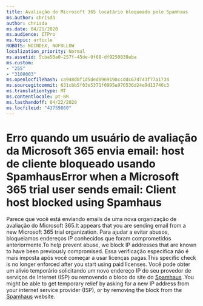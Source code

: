```yaml
---
title: Avaliação do Microsoft 365 locatário bloqueado pelo Spamhaus
ms.author: chrisda
author: chrisda
ms.date: 04/21/2020
ms.audience: ITPro
ms.topic: article
ROBOTS: NOINDEX, NOFOLLOW
localization_priority: Normal
ms.assetid: 5cba50a0-257f-45de-9f68-df9250838eba
ms.custom:
- "255"
- "3100003"
ms.openlocfilehash: ca948d0f1d5ded8969198ccddc67d743f77a1734
ms.sourcegitcommit: 631cbb5f03e5371f0995e976536d24e9d13746c3
ms.translationtype: MT
ms.contentlocale: pt-BR
ms.lasthandoff: 04/22/2020
ms.locfileid: "43759860"
---
```

# <a name="error-when-a-microsoft-365-trial-user-sends-email-client-host-blocked-using-spamhaus"></a><span data-ttu-id="9d45a-102">Erro quando um usuário de avaliação da Microsoft 365 envia email: host de cliente bloqueado usando Spamhaus</span><span class="sxs-lookup"><span data-stu-id="9d45a-102">Error when a Microsoft 365 trial user sends email: Client host blocked using Spamhaus</span></span>

<span data-ttu-id="9d45a-103">Parece que você está enviando emails de uma nova organização de avaliação do Microsoft 365.</span><span class="sxs-lookup"><span data-stu-id="9d45a-103">It appears that you are sending email from a new Microsoft 365 trial organization.</span></span> <span data-ttu-id="9d45a-104">Para ajudar a evitar abusos, bloqueiamos endereços IP conhecidos que foram comprometidos anteriormente.</span><span class="sxs-lookup"><span data-stu-id="9d45a-104">To help prevent abuse, we block IP addresses that are known to have been previously compromised.</span></span> <span data-ttu-id="9d45a-105">Essa verificação específica não é mais imposta após você começar a usar licenças pagas.</span><span class="sxs-lookup"><span data-stu-id="9d45a-105">This specific check is no longer enforced after you start using paid licenses.</span></span> <span data-ttu-id="9d45a-106">Você pode obter um alívio temporário solicitando um novo endereço IP do seu provedor de serviços de Internet (ISP) ou removendo o bloco do site do [Spamhaus](https://go.microsoft.com/fwlink/p/?linkid=123245) .</span><span class="sxs-lookup"><span data-stu-id="9d45a-106">You might be able to get temporary relief by asking for a new IP address from your internet service provider (ISP), or by removing the block from the [Spamhaus](https://go.microsoft.com/fwlink/p/?linkid=123245) website.</span></span>
